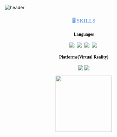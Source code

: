 ![header](https://capsule-render.vercel.app/api?type=venom&color=gradient&customColorList=0,2,2,5,30&height=300&section=header&text=I'm%20Eunyeong&fontSize=90&fontColor=gradient$text=Stroke%20Test&stroke=7EAAE6)


<h3 align="center", style="color:#7EAAE6;font-family:Regular;">
🖥️ SKILLS
</h3>

 <h4 align="center", style="color:#000000;font-family:Regular;">
 Languages
</h4>

<p align="center">
 <img src="https://img.shields.io/badge/C++-00599C?style=flat-square&logo=C%2B%2B&logoColor=white"/></a>&nbsp 
<img src="https://img.shields.io/badge/Python-3766AB?style=flat-square&logo=Python&logoColor=white"/></a>&nbsp 
<img src="https://img.shields.io/badge/C%23-%23239120.svg?style=flat-square&logo=Csharp&logoColor=white"/></a>&nbsp 
<img src="https://img.shields.io/badge/JavaScript-F7DF1E?style=flat-square&logo=JavaScript&logoColor=white"/></a>&nbsp 
</p>


 <h4 align="center", style="color:#000000;font-family:Regular;">
 Platforms(Virtual Reality)
</h4>

<p align="center">
<img src="https://img.shields.io/badge/unrealengine-%23313131.svg?style=flat-square&logo=unrealengine&logoColor=white"/>
 <img src="https://img.shields.io/badge/unity-%23000000.svg?style=flat-square&logo=unity&logoColor=white"/>
</p>

<p align="center">
<a href="https://github.com/nokcharathae">
<img align="center" style="height:180px" src="https://github-readme-stats.vercel.app/api/top-langs/?username=nokcharathae&layout=compact&theme=nord&hide_border=true" /></a> 
</p>


<!--
**nokcharathae/nokcharathae** is a ✨ _special_ ✨ repository because its `README.md` (this file) appears on your GitHub profile.

Here are some ideas to get you started:

- 🔭 I’m currently working on ...
- 🌱 I’m currently learning ...
- 👯 I’m looking to collaborate on ...
- 🤔 I’m looking for help with ...
- 💬 Ask me about ...
- 📫 How to reach me: ...
- 😄 Pronouns: ...
- ⚡ Fun fact: ...
-->
